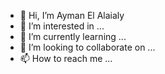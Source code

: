 - 👋 Hi, I’m Ayman El Alaialy
- 👀 I’m interested in ...
- 🌱 I’m currently learning ...
- 💞️ I’m looking to collaborate on ...
- 📫 How to reach me ...



